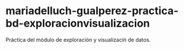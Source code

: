 # mariadelluch-gualperez-practica-bd-exploracionvisualizacion
Práctica del módulo de exploración y visualizaciń  de datos.
